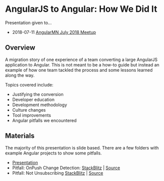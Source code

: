 # AngularJS to Angular: How We Did It

Presentation given to...
* 2018-07-11 [AngularMN July 2018 Meetup](https://www.meetup.com/AngularMN/events/251649590/)

## Overview
A migration story of one experience of a team converting a large AngularJS application to Angular.  This is not meant to be a how-to guide but instead an example of how one team tackled the process and some lessons learned along the way.

Topics covered include:

- Justifying the conversion
- Developer education
- Development methodology
- Culture changes
- Tool improvements
- Angular pitfalls we encountered

## Materials
The majority of this presentation is slide based.  There are a few folders with example Angular projects to show some pitfalls. 

- [Presentation](https://dstanich.github.io/angularjs-to-angular-presentation)
- Pitfall: OnPush Change Detection: [StackBlitz](https://stackblitz.com/github/dstanich/angularjs-to-angular-presentation/tree/master/onpush-example) | [Source](https://github.com/dstanich/angularjs-to-angular-presentation/tree/master/onpush-example)
- Pitfall: Not Unsubscribing [StackBlitz](https://stackblitz.com/github/dstanich/angularjs-to-angular-presentation/tree/master/missing-unsubscribe-example) | [Source](https://github.com/dstanich/angularjs-to-angular-presentation/tree/master/missing-unsubscribe-example)
